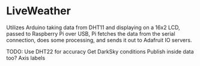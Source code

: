 # LiveWeather
Utilizes Arduino taking data from DHT11 and displaying on a 16x2 LCD, passed to Raspberry Pi over USB, Pi fetches the data from the serial connection, does some processing, and sends it out to Adafruit IO servers.

TODO: 
Use DHT22 for accuracy
Get DarkSky conditions
Publish inside data too?
Axis labels
